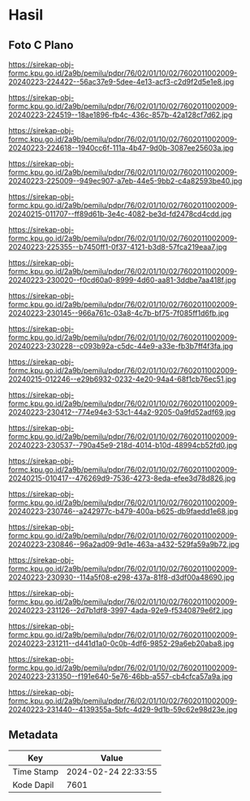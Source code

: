 # Hasil

## Foto C Plano

https://sirekap-obj-formc.kpu.go.id/2a9b/pemilu/pdpr/76/02/01/10/02/7602011002009-20240223-224422--56ac37e9-5dee-4e13-acf3-c2d9f2d5e1e8.jpg

https://sirekap-obj-formc.kpu.go.id/2a9b/pemilu/pdpr/76/02/01/10/02/7602011002009-20240223-224519--18ae1896-fb4c-436c-857b-42a128cf7d62.jpg

https://sirekap-obj-formc.kpu.go.id/2a9b/pemilu/pdpr/76/02/01/10/02/7602011002009-20240223-224618--1940cc6f-111a-4b47-9d0b-3087ee25603a.jpg

https://sirekap-obj-formc.kpu.go.id/2a9b/pemilu/pdpr/76/02/01/10/02/7602011002009-20240223-225009--949ec907-a7eb-44e5-9bb2-c4a82593be40.jpg

https://sirekap-obj-formc.kpu.go.id/2a9b/pemilu/pdpr/76/02/01/10/02/7602011002009-20240215-011707--ff89d61b-3e4c-4082-be3d-fd2478cd4cdd.jpg

https://sirekap-obj-formc.kpu.go.id/2a9b/pemilu/pdpr/76/02/01/10/02/7602011002009-20240223-225355--b7450ff1-0f37-4121-b3d8-57fca219eaa7.jpg

https://sirekap-obj-formc.kpu.go.id/2a9b/pemilu/pdpr/76/02/01/10/02/7602011002009-20240223-230020--f0cd60a0-8999-4d60-aa81-3ddbe7aa418f.jpg

https://sirekap-obj-formc.kpu.go.id/2a9b/pemilu/pdpr/76/02/01/10/02/7602011002009-20240223-230145--966a761c-03a8-4c7b-bf75-7f085ff1d6fb.jpg

https://sirekap-obj-formc.kpu.go.id/2a9b/pemilu/pdpr/76/02/01/10/02/7602011002009-20240223-230228--c093b92a-c5dc-44e9-a33e-fb3b7ff4f3fa.jpg

https://sirekap-obj-formc.kpu.go.id/2a9b/pemilu/pdpr/76/02/01/10/02/7602011002009-20240215-012246--e29b6932-0232-4e20-94a4-68f1cb76ec51.jpg

https://sirekap-obj-formc.kpu.go.id/2a9b/pemilu/pdpr/76/02/01/10/02/7602011002009-20240223-230412--774e94e3-53c1-44a2-9205-0a9fd52adf69.jpg

https://sirekap-obj-formc.kpu.go.id/2a9b/pemilu/pdpr/76/02/01/10/02/7602011002009-20240223-230537--790a45e9-218d-4014-b10d-48994cb52fd0.jpg

https://sirekap-obj-formc.kpu.go.id/2a9b/pemilu/pdpr/76/02/01/10/02/7602011002009-20240215-010417--476269d9-7536-4273-8eda-efee3d78d826.jpg

https://sirekap-obj-formc.kpu.go.id/2a9b/pemilu/pdpr/76/02/01/10/02/7602011002009-20240223-230746--a242977c-b479-400a-b625-db9faedd1e68.jpg

https://sirekap-obj-formc.kpu.go.id/2a9b/pemilu/pdpr/76/02/01/10/02/7602011002009-20240223-230846--96a2ad09-9d1e-463a-a432-529fa59a9b72.jpg

https://sirekap-obj-formc.kpu.go.id/2a9b/pemilu/pdpr/76/02/01/10/02/7602011002009-20240223-230930--114a5f08-e298-437a-81f8-d3df00a48690.jpg

https://sirekap-obj-formc.kpu.go.id/2a9b/pemilu/pdpr/76/02/01/10/02/7602011002009-20240223-231126--2d7b1df8-3997-4ada-92e9-f5340879e6f2.jpg

https://sirekap-obj-formc.kpu.go.id/2a9b/pemilu/pdpr/76/02/01/10/02/7602011002009-20240223-231211--d441d1a0-0c0b-4df6-9852-29a6eb20aba8.jpg

https://sirekap-obj-formc.kpu.go.id/2a9b/pemilu/pdpr/76/02/01/10/02/7602011002009-20240223-231350--f191e640-5e76-46bb-a557-cb4cfca57a9a.jpg

https://sirekap-obj-formc.kpu.go.id/2a9b/pemilu/pdpr/76/02/01/10/02/7602011002009-20240223-231440--4139355a-5bfc-4d29-9d1b-59c62e98d23e.jpg


## Metadata

| Key        | Value               |
| ---------- | ------------------- |
| Time Stamp | 2024-02-24 22:33:55 |
| Kode Dapil | 7601                |



